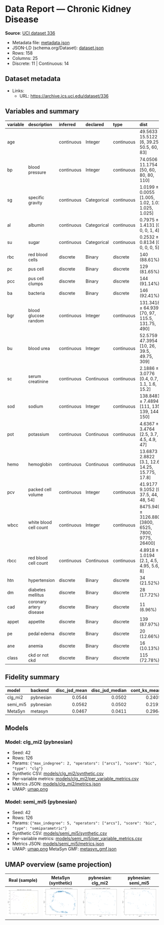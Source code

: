 # Data Report — Chronic Kidney Disease

**Source**: [UCI dataset 336](https://archive.ics.uci.edu/dataset/336)

- Metadata file: [metadata.json](metadata.json)
- JSON-LD (schema.org/Dataset): [dataset.json](dataset.json)
- Rows: 158
- Columns: 25
- Discrete: 11  |  Continuous: 14

## Dataset metadata

- Links:
  - URL: https://archive.ics.uci.edu/dataset/336
## Variables and summary

| variable   | description             | inferred   | declared    | type       | dist                                                  |
|:-----------|:------------------------|:-----------|:------------|:-----------|:------------------------------------------------------|
| age        |                         | continuous | Integer     | continuous | 49.5633 ± 15.5122 [6, 39.25, 50.5, 60, 83]            |
| bp         | blood pressure          | continuous | Integer     | continuous | 74.0506 ± 11.1754 [50, 60, 80, 80, 110]               |
| sg         | specific gravity        | continuous | Categorical | continuous | 1.0199 ± 0.0055 [1.005, 1.02, 1.02, 1.025, 1.025]     |
| al         | albumin                 | continuous | Categorical | continuous | 0.7975 ± 1.4131 [0, 0, 0, 1, 4]                       |
| su         | sugar                   | continuous | Categorical | continuous | 0.2532 ± 0.8134 [0, 0, 0, 0, 5]                       |
| rbc        | red blood cells         | discrete   | Binary      | discrete   | 140 (88.61%)                                          |
| pc         | pus cell                | discrete   | Binary      | discrete   | 129 (81.65%)                                          |
| pcc        | pus cell clumps         | discrete   | Binary      | discrete   | 144 (91.14%)                                          |
| ba         | bacteria                | discrete   | Binary      | discrete   | 146 (92.41%)                                          |
| bgr        | blood glucose random    | continuous | Integer     | continuous | 131.3418 ± 64.9398 [70, 97, 115.5, 131.75, 490]       |
| bu         | blood urea              | continuous | Integer     | continuous | 52.5759 ± 47.3954 [10, 26, 39.5, 49.75, 309]          |
| sc         | serum creatinine        | continuous | Continuous  | continuous | 2.1886 ± 3.0776 [0.4, 0.7, 1.1, 1.6, 15.2]            |
| sod        | sodium                  | continuous | Integer     | continuous | 138.8481 ± 7.4894 [111, 135, 139, 144, 150]           |
| pot        | potassium               | continuous | Continuous  | continuous | 4.6367 ± 3.4764 [2.5, 3.7, 4.5, 4.9, 47]              |
| hemo       | hemoglobin              | continuous | Continuous  | continuous | 13.6873 ± 2.8822 [3.1, 12.6, 14.25, 15.775, 17.8]     |
| pcv        | packed cell volume      | continuous | Integer     | continuous | 41.9177 ± 9.1052 [9, 37.5, 44, 48, 54]                |
| wbcc       | white blood cell count  | continuous | Integer     | continuous | 8475.9494 ± 3126.8802 [3800, 6525, 7800, 9775, 26400] |
| rbcc       | red blood cell count    | continuous | Continuous  | continuous | 4.8918 ± 1.0194 [2.1, 4.5, 4.95, 5.6, 8]              |
| htn        | hypertension            | discrete   | Binary      | discrete   | 34 (21.52%)                                           |
| dm         | diabetes mellitus       | discrete   | Binary      | discrete   | 28 (17.72%)                                           |
| cad        | coronary artery disease | discrete   | Binary      | discrete   | 11 (6.96%)                                            |
| appet      | appetite                | discrete   | Binary      | discrete   | 139 (87.97%)                                          |
| pe         | pedal edema             | discrete   | Binary      | discrete   | 20 (12.66%)                                           |
| ane        | anemia                  | discrete   | Binary      | discrete   | 16 (10.13%)                                           |
| class      | ckd or not ckd          | discrete   | Binary      | discrete   | 115 (72.78%)                                          |

## Fidelity summary

| model    | backend   |   disc_jsd_mean |   disc_jsd_median |   cont_ks_mean |   cont_w1_mean |
|:---------|:----------|----------------:|------------------:|---------------:|---------------:|
| clg_mi2  | pybnesian |          0.0544 |            0.0502 |         0.2405 |        49.3847 |
| semi_mi5 | pybnesian |          0.0562 |            0.0502 |         0.2191 |        49.0722 |
| MetaSyn  | metasyn   |          0.0467 |            0.0411 |         0.2964 |        43.085  |

## Models

### Model: clg_mi2 (pybnesian)

- Seed: 42
- Rows: 126
- Params: `{"max_indegree": 2, "operators": ["arcs"], "score": "bic", "type": "clg"}`
- Synthetic CSV: [models/clg_mi2/synthetic.csv](models/clg_mi2/synthetic.csv)
- Per-variable metrics: [models/clg_mi2/per_variable_metrics.csv](models/clg_mi2/per_variable_metrics.csv)
- Metrics JSON: [models/clg_mi2/metrics.json](models/clg_mi2/metrics.json)
- UMAP: [umap.png](models/clg_mi2/umap.png)
### Model: semi_mi5 (pybnesian)

- Seed: 42
- Rows: 126
- Params: `{"max_indegree": 5, "operators": ["arcs"], "score": "bic", "type": "semiparametric"}`
- Synthetic CSV: [models/semi_mi5/synthetic.csv](models/semi_mi5/synthetic.csv)
- Per-variable metrics: [models/semi_mi5/per_variable_metrics.csv](models/semi_mi5/per_variable_metrics.csv)
- Metrics JSON: [models/semi_mi5/metrics.json](models/semi_mi5/metrics.json)
- UMAP: [umap.png](models/semi_mi5/umap.png)
MetaSyn GMF: [metasyn_gmf.json](metasyn_gmf.json)

## UMAP overview (same projection)

| Real (sample) | MetaSyn (synthetic) | pybnesian: clg_mi2 | pybnesian: semi_mi5 |
| --- | --- | --- | --- |
| <img src='umap_real.png' width='280'/> | <img src='umap_metasyn.png' width='280'/> | <img src='models/clg_mi2/umap.png' width='280'/> | <img src='models/semi_mi5/umap.png' width='280'/> |

